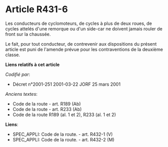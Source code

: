 # Article R431-6

Les conducteurs de cyclomoteurs, de cycles à plus de deux roues, de cycles attelés d'une remorque ou d'un side-car ne doivent
jamais rouler de front sur la chaussée.

Le fait, pour tout conducteur, de contrevenir aux dispositions du présent article est puni de l'amende prévue pour les
contraventions de la deuxième classe.

**Liens relatifs à cet article**

_Codifié par_:

  - Décret n°2001-251 2001-03-22 JORF 25 mars 2001

_Anciens textes_:

  - Code de la route - art. R189 (Ab)
  - Code de la route - art. R233 (Ab)
  - Code de la route R189 (al. 1 et 2), R233 (al. 1 et 2)

**Liens**:

  - SPEC_APPLI: Code de la route. - art. R432-1 (V)
  - SPEC_APPLI: Code de la route. - art. R432-2 (M)
